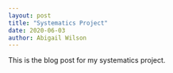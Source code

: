 ```yaml
---
layout: post
title: "Systematics Project"
date: 2020-06-03
author: Abigail Wilson
---
```


This is the blog post for my systematics project. 
